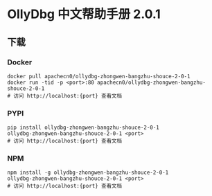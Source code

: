 # OllyDbg 中文帮助手册 2.0.1

## 下载

### Docker

```
docker pull apachecn0/ollydbg-zhongwen-bangzhu-shouce-2-0-1
docker run -tid -p <port>:80 apachecn0/ollydbg-zhongwen-bangzhu-shouce-2-0-1
# 访问 http://localhost:{port} 查看文档
```

### PYPI

```
pip install ollydbg-zhongwen-bangzhu-shouce-2-0-1
ollydbg-zhongwen-bangzhu-shouce-2-0-1 <port>
# 访问 http://localhost:{port} 查看文档
```

### NPM

```
npm install -g ollydbg-zhongwen-bangzhu-shouce-2-0-1
ollydbg-zhongwen-bangzhu-shouce-2-0-1 <port>
# 访问 http://localhost:{port} 查看文档
```